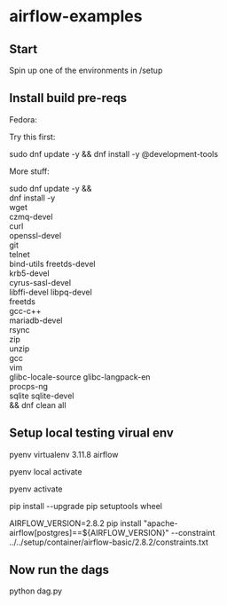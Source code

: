 # airflow-examples

## Start

Spin up one of the environments in /setup


## Install build pre-reqs

Fedora:

Try this first:

sudo dnf update -y && dnf install -y @development-tools

More stuff:

sudo dnf update -y && \
    dnf install -y \
    wget \
    czmq-devel \
    curl \
    openssl-devel \
    git \
    telnet \
    bind-utils freetds-devel \
    krb5-devel \
    cyrus-sasl-devel \
    libffi-devel libpq-devel \
    freetds \
    gcc-c++ \
    mariadb-devel \
    rsync \
    zip \
    unzip \
    gcc \
    vim \
    glibc-locale-source glibc-langpack-en \
    procps-ng \
    sqlite sqlite-devel \
    && dnf clean all


## Setup local testing virual env

pyenv virtualenv 3.11.8 airflow

pyenv local activate

pyenv activate

pip install --upgrade pip setuptools wheel

AIRFLOW_VERSION=2.8.2
pip install "apache-airflow[postgres]==${AIRFLOW_VERSION}" --constraint ../../setup/container/airflow-basic/2.8.2/constraints.txt


## Now run the dags

python dag.py